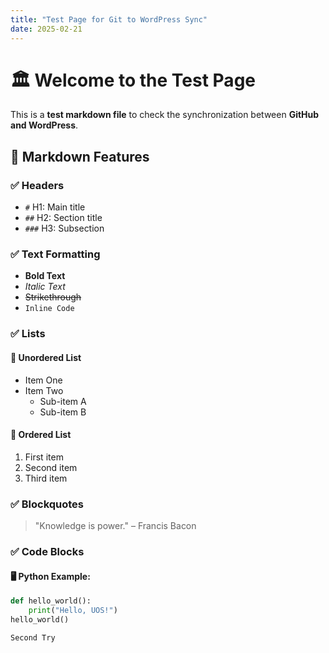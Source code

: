 ```yaml
---
title: "Test Page for Git to WordPress Sync"
date: 2025-02-21
---
```


# 🏛️ Welcome to the Test Page

This is a **test markdown file** to check the synchronization between **GitHub and WordPress**.

## 📌 Markdown Features

### ✅ **Headers**
- `#` H1: Main title  
- `##` H2: Section title  
- `###` H3: Subsection  

### ✅ **Text Formatting**
- **Bold Text**
- *Italic Text*
- ~~Strikethrough~~  
- `Inline Code`  

### ✅ **Lists**
#### 🔹 Unordered List
- Item One
- Item Two
  - Sub-item A
  - Sub-item B

#### 🔢 Ordered List
1. First item
2. Second item
3. Third item  

### ✅ **Blockquotes**
> "Knowledge is power." – Francis Bacon  

### ✅ **Code Blocks**
#### 🖥️ Python Example:
```python
def hello_world():
    print("Hello, UOS!")
hello_world()

Second Try